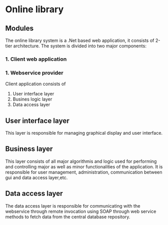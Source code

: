 # Online library

## Modules
The online library system is a .Net based web application, it consists of 2-tier architecture. The system is divided into two major components:
### 1. Client web application
### 1. Webservice provider

Client application consists of
1. User interface layer
1. Busines logic layer
1. Data access layer

## User interface layer
This layer is responsible for managing graphical display and user interface.

## Business layer
This layer consists of all major algorithmis and logic used for performing and controlling major as well as minor functionalities of the application. It is responsible for user management, administration, communication between gui and data access layer,etc.

## Data access layer
The data access layer is responsible for communicating with the webservice through remote invocation using SOAP through web service methods to fetch data from the central database repository.
